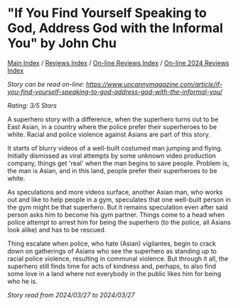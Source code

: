 # "If You Find Yourself Speaking to God, Address God with the Informal You" by John Chu
[Main Index](../../../README.md) / [Reviews Index](../../README.md) / [On-line Reviews Index](../README.md) / [On-line 2024 Reviews Index](README.md)


*Story can be read on-line: <https://www.uncannymagazine.com/article/if-you-find-yourself-speaking-to-god-address-god-with-the-informal-you/>*

*Rating: 3/5 Stars*

A superhero story with a difference, when the superhero turns out to be East Asian, in a country where the police prefer their superheroes to be white. Racial and police violence against Asians are part of this story.

It starts of blurry videos of a well-built costumed man jumping and flying. Initially dismissed as viral attempts by some unknown video production company, things get 'real' when the man begins to save people. Problem is, the man is Asian, and in this land, people prefer their superheroes to be white.

As speculations and more videos surface, another Asian man, who works out and like to help people in a gym, speculates that one well-built person in the gym might be that superhero. But it remains speculation even after said person asks him to become his gym partner. Things come to a head when police attempt to arrest him for being the superhero (to the police, all Asians look alike) and has to be rescued.

Thing escalate when police, who hate (Asian) vigilantes, begin to crack down on gatherings of Asians who see the superhero as standing up to racial police violence, resulting in communal violence. But through it all, the superhero still finds time for acts of kindness and, perhaps, to also find some love in a land where not everybody in the public likes him for being who he is.

*Story read from 2024/03/27 to 2024/03/27*
